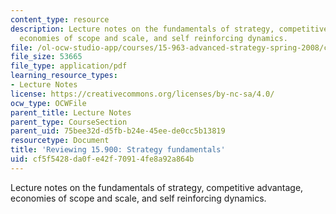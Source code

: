 ```yaml
---
content_type: resource
description: Lecture notes on the fundamentals of strategy, competitive advantage,
  economies of scope and scale, and self reinforcing dynamics.
file: /ol-ocw-studio-app/courses/15-963-advanced-strategy-spring-2008/cf5f5428da0fe42f70914fe8a92a864b_lec2.pdf
file_size: 53665
file_type: application/pdf
learning_resource_types:
- Lecture Notes
license: https://creativecommons.org/licenses/by-nc-sa/4.0/
ocw_type: OCWFile
parent_title: Lecture Notes
parent_type: CourseSection
parent_uid: 75bee32d-d5fb-b24e-45ee-de0cc5b13819
resourcetype: Document
title: 'Reviewing 15.900: Strategy fundamentals'
uid: cf5f5428-da0f-e42f-7091-4fe8a92a864b
---
```

Lecture notes on the fundamentals of strategy, competitive advantage, economies of scope and scale, and self reinforcing dynamics.
